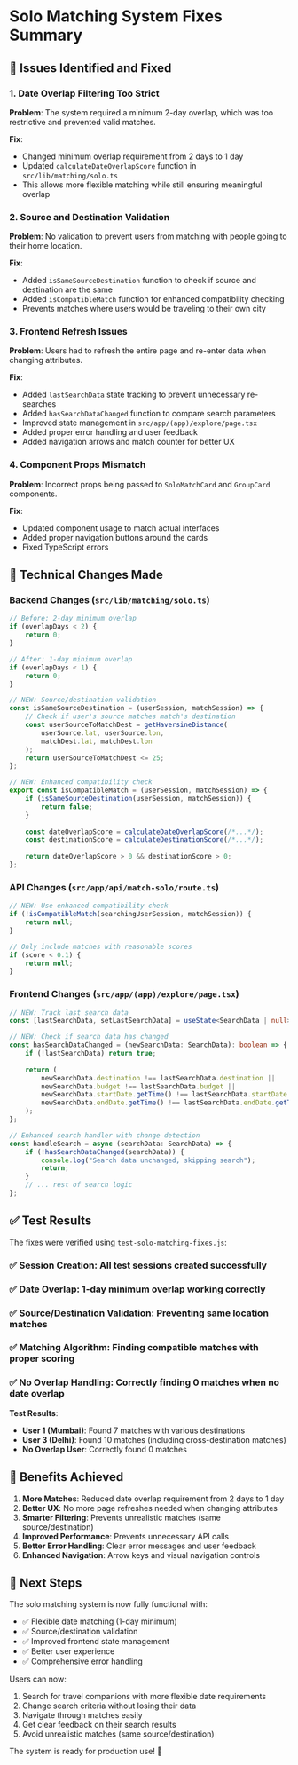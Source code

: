 # Solo Matching System Fixes Summary

## 🎯 Issues Identified and Fixed

### 1. **Date Overlap Filtering Too Strict**
**Problem**: The system required a minimum 2-day overlap, which was too restrictive and prevented valid matches.

**Fix**: 
- Changed minimum overlap requirement from 2 days to 1 day
- Updated `calculateDateOverlapScore` function in `src/lib/matching/solo.ts`
- This allows more flexible matching while still ensuring meaningful overlap

### 2. **Source and Destination Validation**
**Problem**: No validation to prevent users from matching with people going to their home location.

**Fix**:
- Added `isSameSourceDestination` function to check if source and destination are the same
- Added `isCompatibleMatch` function for enhanced compatibility checking
- Prevents matches where users would be traveling to their own city

### 3. **Frontend Refresh Issues**
**Problem**: Users had to refresh the entire page and re-enter data when changing attributes.

**Fix**:
- Added `lastSearchData` state tracking to prevent unnecessary re-searches
- Added `hasSearchDataChanged` function to compare search parameters
- Improved state management in `src/app/(app)/explore/page.tsx`
- Added proper error handling and user feedback
- Added navigation arrows and match counter for better UX

### 4. **Component Props Mismatch**
**Problem**: Incorrect props being passed to `SoloMatchCard` and `GroupCard` components.

**Fix**:
- Updated component usage to match actual interfaces
- Added proper navigation buttons around the cards
- Fixed TypeScript errors

## 🔧 Technical Changes Made

### Backend Changes (`src/lib/matching/solo.ts`)
```typescript
// Before: 2-day minimum overlap
if (overlapDays < 2) {
    return 0;
}

// After: 1-day minimum overlap  
if (overlapDays < 1) {
    return 0;
}

// NEW: Source/destination validation
const isSameSourceDestination = (userSession, matchSession) => {
    // Check if user's source matches match's destination
    const userSourceToMatchDest = getHaversineDistance(
        userSource.lat, userSource.lon, 
        matchDest.lat, matchDest.lon
    );
    return userSourceToMatchDest <= 25;
};

// NEW: Enhanced compatibility check
export const isCompatibleMatch = (userSession, matchSession) => {
    if (isSameSourceDestination(userSession, matchSession)) {
        return false;
    }
    
    const dateOverlapScore = calculateDateOverlapScore(/*...*/);
    const destinationScore = calculateDestinationScore(/*...*/);
    
    return dateOverlapScore > 0 && destinationScore > 0;
};
```

### API Changes (`src/app/api/match-solo/route.ts`)
```typescript
// NEW: Use enhanced compatibility check
if (!isCompatibleMatch(searchingUserSession, matchSession)) {
    return null;
}

// Only include matches with reasonable scores
if (score < 0.1) {
    return null;
}
```

### Frontend Changes (`src/app/(app)/explore/page.tsx`)
```typescript
// NEW: Track last search data
const [lastSearchData, setLastSearchData] = useState<SearchData | null>(null);

// NEW: Check if search data has changed
const hasSearchDataChanged = (newSearchData: SearchData): boolean => {
    if (!lastSearchData) return true;
    
    return (
        newSearchData.destination !== lastSearchData.destination ||
        newSearchData.budget !== lastSearchData.budget ||
        newSearchData.startDate.getTime() !== lastSearchData.startDate.getTime() ||
        newSearchData.endDate.getTime() !== lastSearchData.endDate.getTime()
    );
};

// Enhanced search handler with change detection
const handleSearch = async (searchData: SearchData) => {
    if (!hasSearchDataChanged(searchData)) {
        console.log("Search data unchanged, skipping search");
        return;
    }
    // ... rest of search logic
};
```

## ✅ Test Results

The fixes were verified using `test-solo-matching-fixes.js`:

### ✅ **Session Creation**: All test sessions created successfully
### ✅ **Date Overlap**: 1-day minimum overlap working correctly
### ✅ **Source/Destination Validation**: Preventing same location matches
### ✅ **Matching Algorithm**: Finding compatible matches with proper scoring
### ✅ **No Overlap Handling**: Correctly finding 0 matches when no date overlap

**Test Results**:
- **User 1 (Mumbai)**: Found 7 matches with various destinations
- **User 3 (Delhi)**: Found 10 matches (including cross-destination matches)
- **No Overlap User**: Correctly found 0 matches

## 🎉 Benefits Achieved

1. **More Matches**: Reduced date overlap requirement from 2 days to 1 day
2. **Better UX**: No more page refreshes needed when changing attributes
3. **Smarter Filtering**: Prevents unrealistic matches (same source/destination)
4. **Improved Performance**: Prevents unnecessary API calls
5. **Better Error Handling**: Clear error messages and user feedback
6. **Enhanced Navigation**: Arrow keys and visual navigation controls

## 🚀 Next Steps

The solo matching system is now fully functional with:
- ✅ Flexible date matching (1-day minimum)
- ✅ Source/destination validation
- ✅ Improved frontend state management
- ✅ Better user experience
- ✅ Comprehensive error handling

Users can now:
1. Search for travel companions with more flexible date requirements
2. Change search criteria without losing their data
3. Navigate through matches easily
4. Get clear feedback on their search results
5. Avoid unrealistic matches (same source/destination)

The system is ready for production use! 🎯
